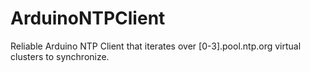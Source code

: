# ArduinoNTPClient
Reliable Arduino NTP Client that iterates over [0-3].pool.ntp.org virtual clusters to synchronize.
